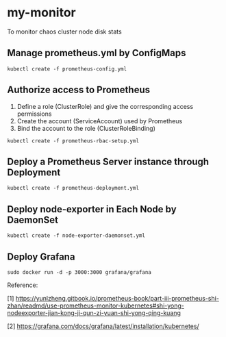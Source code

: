 # my-monitor
To monitor chaos cluster node disk stats

## Manage prometheus.yml by ConfigMaps

```angular2html
kubectl create -f prometheus-config.yml
```

## Authorize access to Prometheus

1. Define a role (ClusterRole) and give the corresponding access permissions
2. Create the account (ServiceAccount) used by Prometheus
3. Bind the account to the role (ClusterRoleBinding)

```angular2html
kubectl create -f prometheus-rbac-setup.yml
```

## Deploy a Prometheus Server instance through Deployment

```angular2html
kubectl create -f prometheus-deployment.yml
```

## Deploy node-exporter in Each Node by DaemonSet

```angular2html
kubectl create -f node-exporter-daemonset.yml
```

## Deploy Grafana
```angular2html
sudo docker run -d -p 3000:3000 grafana/grafana
```

Reference:

[1] https://yunlzheng.gitbook.io/prometheus-book/part-iii-prometheus-shi-zhan/readmd/use-prometheus-monitor-kubernetes#shi-yong-nodeexporter-jian-kong-ji-qun-zi-yuan-shi-yong-qing-kuang

[2] https://grafana.com/docs/grafana/latest/installation/kubernetes/